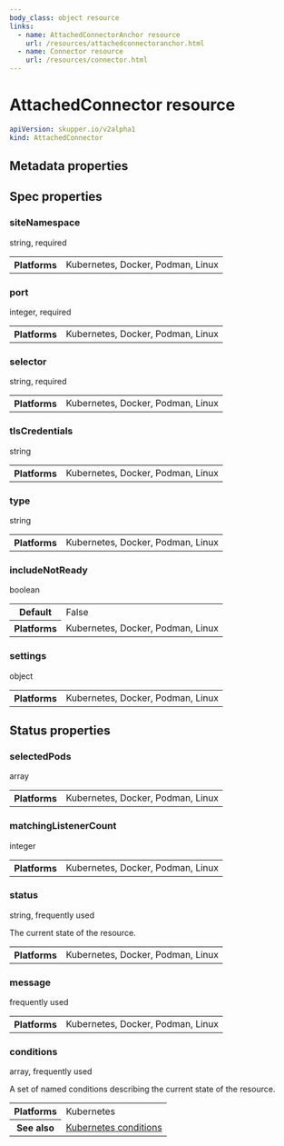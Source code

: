 ```yaml
---
body_class: object resource
links:
  - name: AttachedConnectorAnchor resource
    url: /resources/attachedconnectoranchor.html
  - name: Connector resource
    url: /resources/connector.html
---
```


# AttachedConnector resource

<section>

~~~ yaml
apiVersion: skupper.io/v2alpha1
kind: AttachedConnector
~~~

</section>

<section class="attributes">

## Metadata properties

</section>

<section class="attributes">

## Spec properties

<div class="attribute">

<div class="attribute-heading"><h3 id="spec-sitenamespace">siteNamespace</h3><div>string, required</div></div>

<table class="fields"><tr><th>Platforms</th><td>Kubernetes, Docker, Podman, Linux</td></table>

</div>

<div class="attribute">

<div class="attribute-heading"><h3 id="spec-port">port</h3><div>integer, required</div></div>

<table class="fields"><tr><th>Platforms</th><td>Kubernetes, Docker, Podman, Linux</td></table>

</div>

<div class="attribute">

<div class="attribute-heading"><h3 id="spec-selector">selector</h3><div>string, required</div></div>

<table class="fields"><tr><th>Platforms</th><td>Kubernetes, Docker, Podman, Linux</td></table>

</div>

<div class="attribute">

<div class="attribute-heading"><h3 id="spec-tlscredentials">tlsCredentials</h3><div>string</div></div>

<table class="fields"><tr><th>Platforms</th><td>Kubernetes, Docker, Podman, Linux</td></table>

</div>

<div class="attribute">

<div class="attribute-heading"><h3 id="spec-type">type</h3><div>string</div></div>

<table class="fields"><tr><th>Platforms</th><td>Kubernetes, Docker, Podman, Linux</td></table>

</div>

<div class="attribute">

<div class="attribute-heading"><h3 id="spec-includenotready">includeNotReady</h3><div>boolean</div></div>

<table class="fields"><tr><th>Default</th><td>False</td><tr><th>Platforms</th><td>Kubernetes, Docker, Podman, Linux</td></table>

</div>

<div class="attribute">

<div class="attribute-heading"><h3 id="spec-settings">settings</h3><div>object</div></div>

<table class="fields"><tr><th>Platforms</th><td>Kubernetes, Docker, Podman, Linux</td></table>

</div>

</section>

<section class="attributes">

## Status properties

<div class="attribute">

<div class="attribute-heading"><h3 id="status-selectedpods">selectedPods</h3><div>array</div></div>

<table class="fields"><tr><th>Platforms</th><td>Kubernetes, Docker, Podman, Linux</td></table>

</div>

<div class="attribute">

<div class="attribute-heading"><h3 id="status-matchinglistenercount">matchingListenerCount</h3><div>integer</div></div>

<table class="fields"><tr><th>Platforms</th><td>Kubernetes, Docker, Podman, Linux</td></table>

</div>

<div class="attribute frequently-used">

<div class="attribute-heading"><h3 id="status-status">status</h3><div>string, frequently used</div></div>

The current state of the resource.

<table class="fields"><tr><th>Platforms</th><td>Kubernetes, Docker, Podman, Linux</td></table>

</div>

<div class="attribute frequently-used">

<div class="attribute-heading"><h3 id="status-message">message</h3><div>frequently used</div></div>

<table class="fields"><tr><th>Platforms</th><td>Kubernetes, Docker, Podman, Linux</td></table>

</div>

<div class="attribute frequently-used">

<div class="attribute-heading"><h3 id="status-conditions">conditions</h3><div>array, frequently used</div></div>

A set of named conditions describing the current state of the
resource.

<table class="fields"><tr><th>Platforms</th><td>Kubernetes</td><tr><th>See also</th><td><a href="https://maelvls.dev/kubernetes-conditions/">Kubernetes conditions</a></td></table>

</div>

</section>
